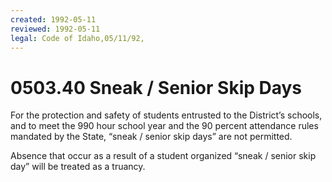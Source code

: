 ```yaml
---
created: 1992-05-11
reviewed: 1992-05-11
legal: Code of Idaho,05/11/92,
---
```


# 0503.40 Sneak / Senior Skip Days

For the protection and safety of students entrusted to the District’s schools, and to meet the 990 hour school year and the 90 percent attendance rules mandated by the State, “sneak / senior skip days” are not permitted.

Absence that occur as a result of a student organized “sneak / senior skip day” will be treated as a truancy.
